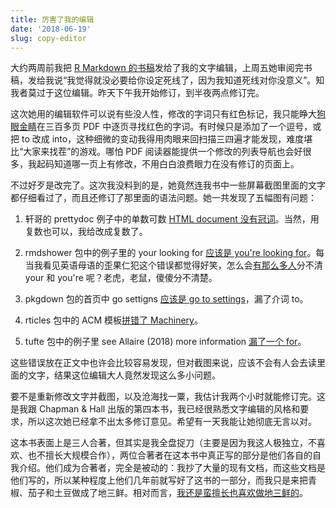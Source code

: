 ```yaml
---
title: 厉害了我的编辑
date: '2018-06-19'
slug: copy-editor
---
```


大约两周前我把 [R Markdown 的书稿](https://bookdown.org/yihui/rmarkdown)发给了我的文字编辑，上周五她审阅完书稿，发给我说“我觉得就没必要给你设定死线了，因为我知道死线对你没意义”。知我者莫过于这位编辑。昨天下午我开始修订，到半夜两点修订完。

这次她用的编辑软件可以说有些没人性，修改的字词只有红色标记，我只能睁大[狗眼金睛](/cn/2017/02/eyes/)在三百多页 PDF 中逐页寻找红色的字词。有时候只是添加了一个逗号，或把 to 改成 into，这种细微的变动我得用肉眼来回扫描三四遍才能发现，难度堪比“大家来找茬”的游戏。哪怕 PDF 阅读器能提供一个修改的列表导航也会好很多，我起码知道哪一页上有修改，不用白白浪费眼力在没有修订的页面上。

不过好歹是改完了。这次我没料到的是，她竟然连我书中一些屏幕截图里面的文字都仔细看过了，而且还修订了那里面的语法问题。她一共发现了五幅图有问题：

1. 轩哥的 prettydoc 例子中的单数可数 [HTML document 没有冠词](https://github.com/yixuan/prettydoc/pull/10)。当然，用复数也可以，我给改成复数了。

1. rmdshower 包中的例子里的 your looking for [应该是 you're looking for](https://github.com/MangoTheCat/rmdshower/pull/49)。每当我看见英语母语的歪果仁犯这个错误都觉得好笑，怎么会[有那么多人](https://twitter.com/apreshill/status/1009431901990350854)分不清 your 和 you're 呢？老虎，老鼠，傻傻分不清楚。

1. pkgdown 包的首页中 go settigns [应该是 go to settings](https://github.com/r-lib/pkgdown/pull/736)，漏了介词 to。

1. rticles 包中的 ACM 模板[拼错了 Machinery](https://github.com/rstudio/rticles/pull/141)。

1. tufte 包中的例子里 see Allaire (2018) more information [漏了一个 for](https://github.com/rstudio/tufte/commit/ff23ef7cc6)。

这些错误放在正文中也许会比较容易发现，但对截图来说，应该不会有人会去读里面的文字，结果这位编辑大人竟然发现这么多小问题。

要不是重新修改文字并截图，以及沧海找一粟，我估计我两个小时就能修订完。这是我跟 Chapman & Hall 出版的第四本书，我已经很熟悉文字编辑的风格和要求，所以这次她已经拿不出太多修订意见。希望有一天我能让她彻底无言以对。

这本书表面上是三人合著，但其实是我全盘捉刀（主要是因为我这人极独立，不喜欢、也不擅长大规模合作），两位合著者在这本书中真正写的部分是他们各自的自我介绍。他们成为合著者，完全是被动的：我抄了大量的现有文档，而这些文档是他们写的，所以某种程度上他们几年前就写好了这书的一部分，而我只是来把青椒、茄子和土豆做成了地三鲜。相对而言，[我还是蛮擅长也喜欢做地三鲜的](https://yufree.cn/cn/2018/06/07/r-conf-18/)。
